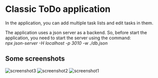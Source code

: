 # Classic ToDo application

In the application, you can add multiple task lists and edit tasks in them.

The application uses a json server as a backend.
So, before start the application, you need to start the server using the command: <br />
<i>npx json-server -H localhost -p 3010 -w ./db.json</i>

## Some screenshots
<img src="https://i.ibb.co/Mk4wm3x/screenshot3.png" alt="screenshot3"> 
<img src="https://i.ibb.co/zHNPjZZ/screenshot2.png" alt="screenshot2" >
<img src="https://i.ibb.co/2Mnqpb4/screenshot1.png" alt="screenshot1" >
